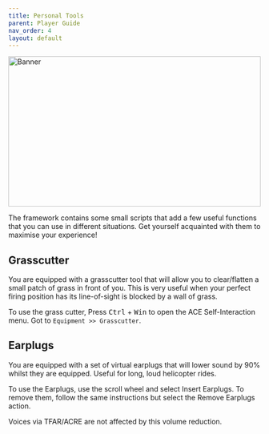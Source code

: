 ```yaml
---
title: Personal Tools        
parent: Player Guide
nav_order: 4
layout: default
---
```


<img src="https://jamio.github.io/JM_MissionFrameworkDocs/docs/assets/personaltools.png" alt="Banner" style="width: 100%; max-height: 300px; object-fit: cover;" />

The framework contains some small scripts that add a few useful functions that you can use in different situations. Get yourself acquainted with them to maximise your experience!


## Grasscutter

You are equipped with a grasscutter tool that will allow you to clear/flatten a small patch of grass in front of you. This is very useful when your perfect firing position has its line-of-sight is blocked by a wall of grass.

To use the grass cutter, Press <kbd>Ctrl</kbd> + <kbd>Win</kbd> to open the ACE Self-Interaction menu. Got to `Equipment >> Grasscutter`.


## Earplugs

You are equipped with a set of virtual earplugs that will lower sound by 90% whilst they are equipped. Useful for long, loud helicopter rides.

To use the Earplugs, use the scroll wheel and select Insert Earplugs. To remove them, follow the same instructions but select the Remove Earplugs action.

Voices via TFAR/ACRE are not affected by this volume reduction.
